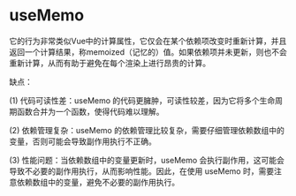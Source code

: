 # useMemo

它的行为非常类似Vue中的计算属性，它仅会在某个依赖项改变时重新计算，并且返回一个计算结果，称memoized（记忆的）值。如果依赖项并未更新，则也不会重新计算，从而有助于避免在每个渲染上进行昂贵的计算。

缺点：

&#x20;(1) 代码可读性差：useMemo 的代码更臃肿，可读性较差，因为它将多个生命周期函数合并为一个函数，使得代码难以理解。&#x20;

(2) 依赖管理复杂：useMemo 的依赖管理比较复杂，需要仔细管理依赖数组中的变量，否则可能会导致副作用执行不正确。

&#x20;(3) 性能问题：当依赖数组中的变量更新时，useMemo 会执行副作用，这可能会导致不必要的副作用执行，从而影响性能。因此，在使用 useMemo 时，需要注意依赖数组中的变量，避免不必要的副作用执行。

